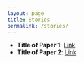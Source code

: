 ```yaml
---
layout: page
title: Stories
permalink: /stories/
---
```


- **Title of Paper 1**: [Link](#)
- **Title of Paper 2**: [Link](#)